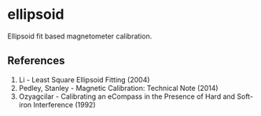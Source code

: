 # ellipsoid

Ellipsoid fit based magnetometer calibration.

## References

1. Li - Least Square Ellipsoid Fitting (2004)
2. Pedley, Stanley - Magnetic Calibration: Technical Note (2014)
3. Ozyagcilar - Calibrating an eCompass in the Presence of Hard and Soft-iron Interference (1992)
